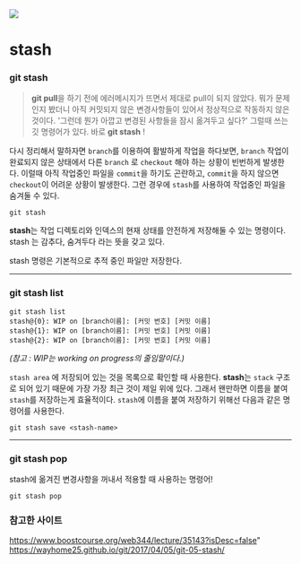 <image src="https://velog.velcdn.com/cloudflare/hippohami/763f57f5-5b66-4a2f-a117-79e603de2967/git.png">

# stash

### git stash

> **git pull**을 하기 전에 에러메시지가 뜨면서 제대로 pull이 되지 않았다. 뭐가 문제인지 봤더니 아직 커밋되지 않은 변경사항들이 있어서 정상적으로 작동하지 않은 것이다. '그런데 뭔가 아깝고 변경된 사항들을 잠시 옮겨두고 싶다?' 그럴때 쓰는 깃 명령어가 있다. 바로 **git stash** !

다시 정리해서 말하자면 `branch`를 이용하여 활발하게 작업을 하다보면, `branch` 작업이 완료되지 않은 상태에서 다른 `branch` 로 `checkout` 해야 하는 상황이 빈번하게 발생한다. 이럴때 아직 작업중인 파일을 `commit`을 하기도 곤란하고, `commit`을 하지 않으면 `checkout`이 어려운 상황이 발생한다.
그런 경우에 `stash`를 사용하여 작업중인 파일을 숨겨둘 수 있다.

```
git stash
```

**stash**는 작업 디렉토리와 인덱스의 현재 상태를 안전하게 저장해둘 수 있는 명령이다.
stash 는 감추다, 숨겨두다 라는 뜻을 갖고 있다.

stash 명령은 기본적으로 추적 중인 파일만 저장한다.

---

### git stash list

```
git stash list
stash@{0}: WIP on [branch이름]: [커밋 번호] [커밋 이름]
stash@{1}: WIP on [branch이름]: [커밋 번호] [커밋 이름]
stash@{2}: WIP on [branch이름]: [커밋 번호] [커밋 이름]
```

_(참고 : WIP는 working on progress의 줄임말이다.)_

`stash area` 에 저장되어 있는 것을 목록으로 확인할 때 사용한다.
**stash**는 `stack` 구조로 되어 있기 때문에 가장 가장 최근 것이 제일 위에 있다. 그래서 왠만하면 이름을 붙여 `stash`를 저장하는게 효율적이다.
`stash`에 이름을 붙여 저장하기 위해선 다음과 같은 명령어를 사용한다.

```
git stash save <stash-name>
```

---

### git stash pop

stash에 옮겨진 변경사항을 꺼내서 적용할 때 사용하는 명령어!

```
git stash pop
```

### 참고한 사이트

https://www.boostcourse.org/web344/lecture/35143?isDesc=false"
https://wayhome25.github.io/git/2017/04/05/git-05-stash/
